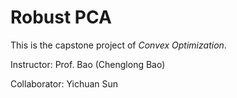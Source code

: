 # Robust PCA
This is the capstone project of *Convex Optimization*.

Instructor: Prof. Bao (Chenglong Bao)

Collaborator: Yichuan Sun
